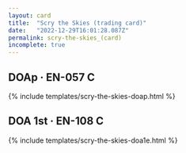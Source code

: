 ```yaml
---
layout: card
title:  "Scry the Skies (trading card)"
date:   "2022-12-29T16:01:28.087Z"
permalink: scry-the-skies_(card)
incomplete: true
---
```


## DOAp &middot; EN-057 C

{% include templates/scry-the-skies-doap.html %}


## DOA 1st &middot; EN-108 C

{% include templates/scry-the-skies-doa1e.html %}
